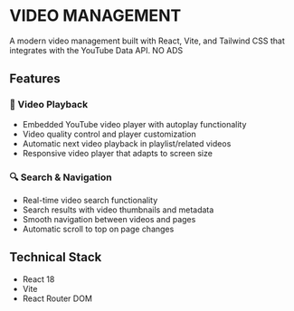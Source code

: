# VIDEO MANAGEMENT

A modern video management  built with React, Vite, and Tailwind CSS that integrates with the YouTube Data API.
NO ADS

## Features

### 🎥 Video Playback
- Embedded YouTube video player with autoplay functionality
- Video quality control and player customization
- Automatic next video playback in playlist/related videos
- Responsive video player that adapts to screen size

### 🔍 Search & Navigation
- Real-time video search functionality
- Search results with video thumbnails and metadata
- Smooth navigation between videos and pages
- Automatic scroll to top on page changes

## Technical Stack
- React 18
- Vite
- React Router DOM
